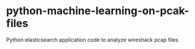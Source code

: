 # python-machine-learning-on-pcak-files
Python elasticsearch application code to analyze wireshack pcap files
